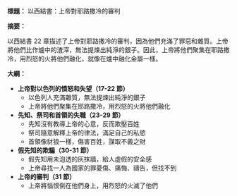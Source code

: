 **標題：** 以西結書：上帝對耶路撒冷的審判

**摘要：**

以西結書 22 章描述了上帝對耶路撒冷的審判，因為他們充滿了罪惡和雜質。上帝將他們比作爐中的渣滓，無法提煉出純淨的銀子。因此，上帝將他們聚集在耶路撒冷，用烈怒的火將他們融化，就像在爐中融化金屬一樣。

**大綱：**

* **上帝對以色列的憤怒和失望（17-22 節）**
    * 以色列人充滿雜質，無法提煉出純淨的銀子
    * 上帝將他們聚集在耶路撒冷，用烈怒的火將他們融化
* **先知、祭司和首領的失職（23-29 節）**
    * 先知沒有教導上帝的心意，反而欺壓百姓
    * 祭司隨意解釋上帝的律法，滿足自己的私慾
    * 首領像豺狼一樣，傷害百姓，謀取不義之財
* **假先知的欺騙（30-31 節）**
    * 假先知用未泡透的灰抹牆，給人虛假的安全感
    * 上帝尋找一人為國家的罪憂傷、痛悔、禱告，但找不到
* **上帝的審判（31 節）**
    * 上帝將惱恨倒在他們身上，用烈怒的火滅了他們
